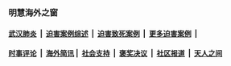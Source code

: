 
### 明慧海外之窗

####  [武汉肺炎](indexes/365.md?t=07081900) &nbsp;|&nbsp;  [迫害案例综述](indexes/328.md?t=07081900) &nbsp;|&nbsp; [迫害致死案例](indexes/277.md?t=07081900)  &nbsp;|&nbsp; [更多迫害案例](indexes/81.md?t=07081900)  &nbsp;|&nbsp; 
####  [时事评论](indexes/19.md?t=07081900) &nbsp;|&nbsp; [海外简讯](indexes/245.md?t=07081900)&nbsp;|&nbsp;  [社会支持](indexes/140.md?t=07081900) &nbsp;|&nbsp; [褒奖决议](indexes/282.md?t=07081900) &nbsp;|&nbsp; [社区报道](indexes/91.md?t=07081900)  &nbsp;|&nbsp; [天人之间](indexes/78.md?t=07081900) 

